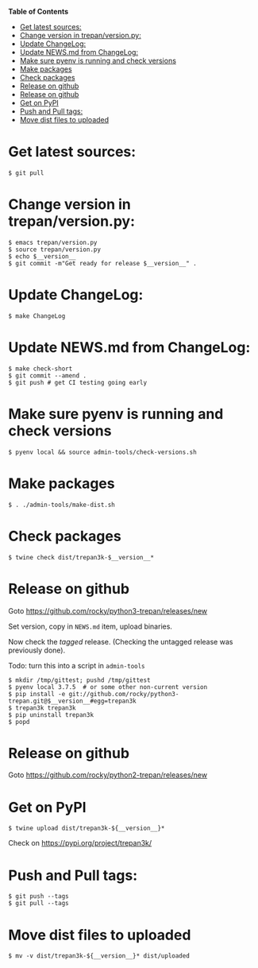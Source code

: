 <!-- markdown-toc start - Don't edit this section. Run M-x markdown-toc-refresh-toc -->
**Table of Contents**

- [Get latest sources:](#get-latest-sources)
- [Change version in trepan/version.py:](#change-version-in-trepanversionpy)
- [Update ChangeLog:](#update-changelog)
- [Update NEWS.md from ChangeLog:](#update-newsmd-from-changelog)
- [Make sure pyenv is running and check versions](#make-sure-pyenv-is-running-and-check-versions)
- [Make packages](#make-packages)
- [Check packages](#check-packages)
- [Release on github](#release-on-github)
- [Release on github](#release-on-github-1)
- [Get on PyPI](#get-on-pypi)
- [Push and Pull tags:](#push-and-pull-tags)
- [Move dist files to uploaded](#move-dist-files-to-uploaded)

<!-- markdown-toc end -->
# Get latest sources:

    $ git pull

# Change version in trepan/version.py:

	$ emacs trepan/version.py
    $ source trepan/version.py
    $ echo $__version__
    $ git commit -m"Get ready for release $__version__" .

# Update ChangeLog:

    $ make ChangeLog

#  Update NEWS.md from ChangeLog:

    $ make check-short
    $ git commit --amend .
    $ git push # get CI testing going early

# Make sure pyenv is running and check versions

    $ pyenv local && source admin-tools/check-versions.sh


# Make packages

    $ . ./admin-tools/make-dist.sh

# Check packages

	$ twine check dist/trepan3k-$__version__*

# Release on github

Goto https://github.com/rocky/python3-trepan/releases/new

Set version, copy in `NEWS.md` item, upload binaries.

Now check the *tagged* release. (Checking the untagged release was previously done).

Todo: turn this into a script in `admin-tools`

	$ mkdir /tmp/gittest; pushd /tmp/gittest
	$ pyenv local 3.7.5  # or some other non-current version
	$ pip install -e git://github.com/rocky/python3-trepan.git@$__version__#egg=trepan3k
	$ trepan3k trepan3k
	$ pip uninstall trepan3k
	$ popd

# Release on github

Goto https://github.com/rocky/python2-trepan/releases/new

# Get on PyPI

	$ twine upload dist/trepan3k-${__version__}*

Check on https://pypi.org/project/trepan3k/

# Push and Pull tags:

    $ git push --tags
    $ git pull --tags

# Move dist files to uploaded

	$ mv -v dist/trepan3k-${__version__}* dist/uploaded
